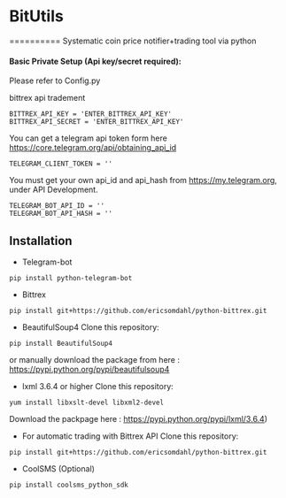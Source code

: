 # BitUtils
==========
Systematic coin price notifier+trading tool via python

#### Basic Private Setup (Api key/secret required):
Please refer to Config.py

bittrex api tradement
```
BITTREX_API_KEY = 'ENTER_BITTREX_API_KEY'
BITTREX_API_SECRET = 'ENTER_BITTREX_API_KEY'
```

You can get a telegram api token form here
https://core.telegram.org/api/obtaining_api_id
```
TELEGRAM_CLIENT_TOKEN = ''
```

You must get your own api_id and api_hash from https://my.telegram.org, under API Development.
```
TELEGRAM_BOT_API_ID = ''
TELEGRAM_BOT_API_HASH = ''
```



Installation
------------
* Telegram-bot
```
pip install python-telegram-bot
```

* Bittrex
```
pip install git+https://github.com/ericsomdahl/python-bittrex.git
```

* BeautifulSoup4
Clone this repository:
```
pip install BeautifulSoup4
```
or manually download the package from here : 
https://pypi.python.org/pypi/beautifulsoup4

* lxml 3.6.4 or higher
Clone this repository:
```
yum install libxslt-devel libxml2-devel
```
    
Download the packpage here : 
    https://pypi.python.org/pypi/lxml/3.6.4)

* For automatic trading with Bittrex API
Clone this repository:
```
pip install git+https://github.com/ericsomdahl/python-bittrex.git
```

* CoolSMS (Optional)
```
pip install coolsms_python_sdk
```
